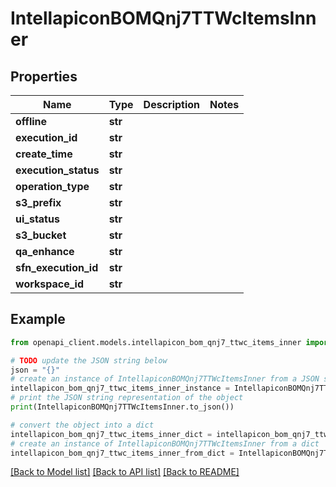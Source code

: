 # IntellapiconBOMQnj7TTWcItemsInner


## Properties

Name | Type | Description | Notes
------------ | ------------- | ------------- | -------------
**offline** | **str** |  | 
**execution_id** | **str** |  | 
**create_time** | **str** |  | 
**execution_status** | **str** |  | 
**operation_type** | **str** |  | 
**s3_prefix** | **str** |  | 
**ui_status** | **str** |  | 
**s3_bucket** | **str** |  | 
**qa_enhance** | **str** |  | 
**sfn_execution_id** | **str** |  | 
**workspace_id** | **str** |  | 

## Example

```python
from openapi_client.models.intellapicon_bom_qnj7_ttwc_items_inner import IntellapiconBOMQnj7TTWcItemsInner

# TODO update the JSON string below
json = "{}"
# create an instance of IntellapiconBOMQnj7TTWcItemsInner from a JSON string
intellapicon_bom_qnj7_ttwc_items_inner_instance = IntellapiconBOMQnj7TTWcItemsInner.from_json(json)
# print the JSON string representation of the object
print(IntellapiconBOMQnj7TTWcItemsInner.to_json())

# convert the object into a dict
intellapicon_bom_qnj7_ttwc_items_inner_dict = intellapicon_bom_qnj7_ttwc_items_inner_instance.to_dict()
# create an instance of IntellapiconBOMQnj7TTWcItemsInner from a dict
intellapicon_bom_qnj7_ttwc_items_inner_from_dict = IntellapiconBOMQnj7TTWcItemsInner.from_dict(intellapicon_bom_qnj7_ttwc_items_inner_dict)
```
[[Back to Model list]](../README.md#documentation-for-models) [[Back to API list]](../README.md#documentation-for-api-endpoints) [[Back to README]](../README.md)


